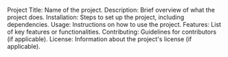 Project Title: Name of the project.
Description: Brief overview of what the project does.
Installation: Steps to set up the project, including dependencies.
Usage: Instructions on how to use the project.
Features: List of key features or functionalities.
Contributing: Guidelines for contributors (if applicable).
License: Information about the project's license (if applicable).
